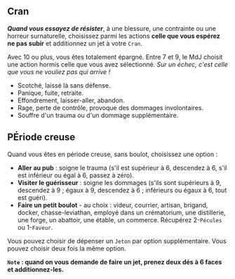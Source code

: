 ## Cran

***Quand vous essayez de résister***, à une blessure, une contrainte ou 
une horreur surnaturelle, choisissez parmi les actions **celle que vous
espérez ne pas subir** et additionnez un jet à votre `Cran`.

Avec 10 ou plus, vous êtes totalement épargné. Entre 7 et 9, le MdJ choisit
une action hormis celle que vous avez sélectionné. *Sur un échec, c'est celle
que vous ne vouliez pas
qui arrive !*

* Scotché, laissé là sans défense.
* Panique, fuite, retraite.
* Effondrement, laisser-aller, abandon.
* Rage, perte de contrôle, provoque des dommages involontaires.
* Souffre d'un trauma ou d'un dommage supplémentaire.

## PÉriode creuse

Quand vous êtes en période creuse, sans boulot, choisissez une option :

* **Aller au pub** : soigne le trauma (s'il est supérieur à 6, descendez à 6,
s'il est inférieur ou égal à 6, passez à zéro).
* **Visiter le guérisseur** : soigne les dommages (s'ils sont supérieurs à 9,
descendez à 9 ; égaux à 9, descendez à 6 ; inférieurs ou égaux à 6, tout
est guéri).
* **Faire un petit boulot** - au choix : videur, courrier, artisan, brigand,
docker, chasse-leviathan, employé dans un crématorium, une distillerie,
une forge, un abattoir, une étable, un commerce. Récupérez 2-`Pécules` ou
1-`Faveur`.

Vous pouvez choisir de dépenser un `Jeton` par option supplémentaire.
Vous pouvez choisir deux fois la même option.

**`Note` : quand on vous demande de faire un jet, prenez deux dés à 6 faces et 
additionnez-les.**
